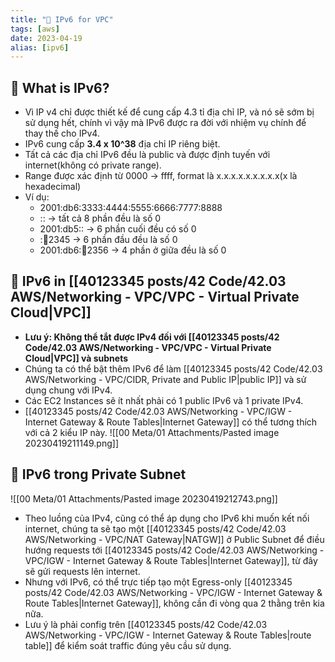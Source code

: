 ```yaml
---
title: "🌱 IPv6 for VPC"
tags: [aws]
date: 2023-04-19
alias: [ipv6]
---
```


## 🌿 What is IPv6?
- Vì IP v4 chỉ được thiết kế để cung cấp 4.3 tỉ địa chỉ IP, và nó sẽ sớm bị sử dụng hết, chính vì vậy mà IPv6 được ra đời với nhiệm vụ chính để thay thế cho IPv4.
- IPv6 cung cấp **3.4 x 10^38** địa chỉ IP riêng biệt.
- Tất cả các địa chỉ IPv6 đều là public và được định tuyến với internet(không có private range).
- Range được xác định từ 0000 -> ffff, format là x.x.x.x.x.x.x.x.x(x là hexadecimal)
- Ví dụ: 
	- 2001:db6:3333:4444:5555:6666:7777:8888
	- :: -> tất cả 8 phần đều là số 0
	- 2001:db5:: -> 6 phần cuối đều có số 0
	- ::1234:2345 -> 6 phần đầu đều là số 0
	- 2001:db6::1234:2356 -> 4 phần ở giữa đều là số 0

## 🌿 IPv6 in [[40123345 posts/42 Code/42.03 AWS/Networking - VPC/VPC - Virtual Private Cloud|VPC]]
- **Lưu ý: Không thể tắt được IPv4 đối với [[40123345 posts/42 Code/42.03 AWS/Networking - VPC/VPC - Virtual Private Cloud|VPC]] và subnets**
- Chúng ta có thể bật thêm IPv6 để làm [[40123345 posts/42 Code/42.03 AWS/Networking - VPC/CIDR, Private and Public IP|public IP]] và sử dụng chung với IPv4.
- Các EC2 Instances sẽ ít nhất phải có 1 public IPv6 và 1 private IPv4.
- [[40123345 posts/42 Code/42.03 AWS/Networking - VPC/IGW - Internet Gateway & Route Tables|Internet Gateway]] có thể tương thích với cả 2 kiểu IP này.
![[00 Meta/01 Attachments/Pasted image 20230419211149.png]]

## 🌿 IPv6 trong Private Subnet
![[00 Meta/01 Attachments/Pasted image 20230419212743.png]]
- Theo luồng của IPv4, cũng có thể áp dụng cho IPv6 khi muốn kết nối internet, chúng ta sẽ tạo một [[40123345 posts/42 Code/42.03 AWS/Networking - VPC/NAT Gateway|NATGW]] ở Public Subnet để điều hướng requests tới [[40123345 posts/42 Code/42.03 AWS/Networking - VPC/IGW - Internet Gateway & Route Tables|Internet Gateway]], từ đây sẽ gửi requests lên internet.
- Nhưng với IPv6, có thể trực tiếp tạo một Egress-only [[40123345 posts/42 Code/42.03 AWS/Networking - VPC/IGW - Internet Gateway & Route Tables|Internet Gateway]], không cần đi vòng qua 2 thằng trên kia nữa.
- Lưu ý là phải config trên [[40123345 posts/42 Code/42.03 AWS/Networking - VPC/IGW - Internet Gateway & Route Tables|route table]] để kiểm soát traffic đúng yêu cầu sử dụng.
